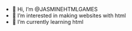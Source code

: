 - 👋 Hi, I’m @JASMINEHTMLGAMES
- 👀 I’m interested in making websites with html
- 🌱 I’m currently learning html

<!---
JASMINEHTMLGAMES/JASMINEHTMLGAMES is a ✨ special ✨ repository because its `README.md` (this file) appears on your GitHub profile.
You can click the Preview link to take a look at your changes.
--->
